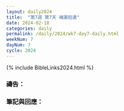 ```yaml
---
layout: daily2024
title:  "第7週 第7天 補漏拾遺"
date: 2024-02-18
categories: daily
permalink: /daily/2024/wk7-day7-daily.html
weekNum: 7
dayNum: 7
cycle: 2024
---
```


{% include BibleLinks2024.html %}

### 禱告：

### 筆記與回應：
